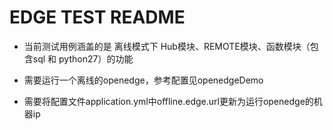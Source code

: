 EDGE TEST README
=======================

* 当前测试用例涵盖的是 离线模式下 Hub模块、REMOTE模块、函数模块（包含sql 和 python27）的功能
  
* 需要运行一个离线的openedge，参考配置见openedgeDemo

* 需要将配置文件application.yml中offline.edge.url更新为运行openedge的机器ip
  
